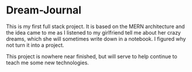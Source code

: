 # Dream-Journal

This is my first full stack project. It is based on the MERN architecture and the idea came to me as I listened to my girlfriend tell me about her crazy dreams, which she will sometimes write down in a notebook. I figured why not turn it into a project.

This project is nowhere near finished, but will serve to help continue to teach me some new technologies. 

